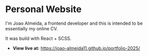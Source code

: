 # Personal Website

I'm Joao Almeida, a frontend developer and this is intended to be essentially my online CV.

It was build with React + SCSS.


- **View live at:** https://joao-almeida11.github.io/portfolio-2025/
